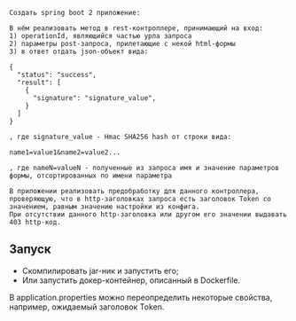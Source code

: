 ```
Создать spring boot 2 приложение:

В нём реализовать метод в rest-контроллере, принимающий на вход:
1) operationId, являющийся частью урла запроса
2) параметры post-запроса, прилетающие с некой html-формы
3) в ответ отдать json-объект вида:

{
  "status": "success",
  "result": [
    {
      "signature": "signature_value",
    }
  ]
}

, где signature_value - Hmac SHA256 hash от строки вида:

name1=value1&name2=value2...

, где nameN=valueN - полученные из запроса имя и значение параметров формы, отсортированных по имени параметра

В приложении реализовать предобработку для данного контроллера, проверяющую, что в http-заголовках запроса есть заголовок Token со значением, равным значению настройки из конфига.
При отсутствии данного http-заголовка или другом его значении выдавать 403 http-код.
```


## Запуск
* Скомпилировать jar-ник и запустить его;
* Или запустить докер-контейнер, описанный в Dockerfile.

В application.properties можно переопределить некоторые свойства, например, ожидаемый заголовок Token.
